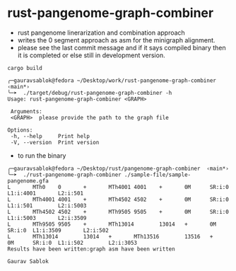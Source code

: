 # rust-pangenome-graph-combiner
 - rust pangenome linerarization and combination approach
 - writes the 0 segment approach as asm for the minigraph alignment.
 - please see the last commit message and if it says compiled binary then it is completed or else still in development version.

 ```
 cargo build
 
 ```

 ```
 ╭─gauravsablok@fedora ~/Desktop/work/rust-pangenome-graph-combiner  ‹main*› 
 ╰─➤  ./target/debug/rust-pangenome-graph-combiner -h
 Usage: rust-pangenome-graph-combiner <GRAPH>

  Arguments:
  <GRAPH>  please provide the path to the graph file

 Options:
  -h, --help     Print help
  -V, --version  Print version
 
 ```
 - to run the binary 

 ```
 ╭─gauravsablok@fedora ~/Desktop/rust/pangenome-graph-combiner  ‹main*›
 ╰─➤  ./rust-pangenome-graph-combiner ./sample-file/sample-pangenome.gfa
 L       MTh0    0       +       MTh4001 4001    +       0M      SR:i:0  L1:i:4001       L2:i:501
 L       MTh4001 4001    +       MTh4502 4502    +       0M      SR:i:0  L1:i:501        L2:i:5003
 L       MTh4502 4502    +       MTh9505 9505    +       0M      SR:i:0  L1:i:5003       L2:i:3509
 L       MTh9505 9505    +       MTh13014        13014   +       0M      SR:i:0  L1:i:3509       L2:i:502
 L       MTh13014        13014   +       MTh13516        13516   +       0M      SR:i:0  L1:i:502        L2:i:3053
 Results have been written:graph asm have been written

 Gaurav Sablok
